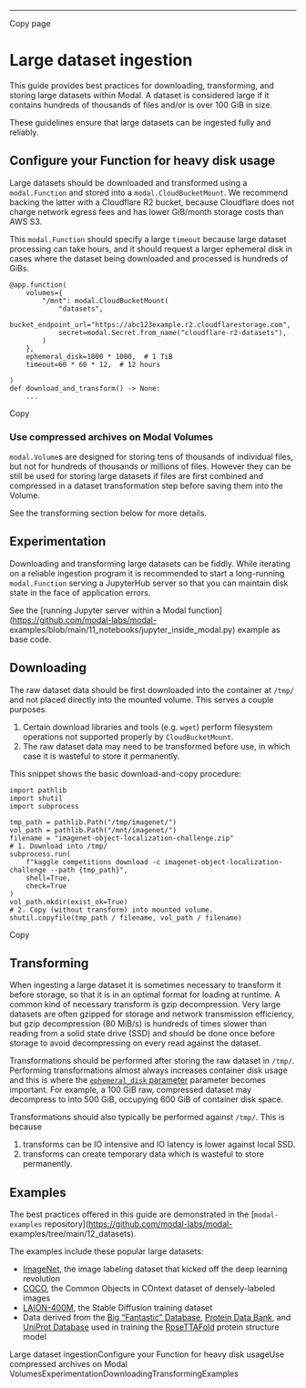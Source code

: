 * * *

Copy page

# Large dataset ingestion

This guide provides best practices for downloading, transforming, and storing
large datasets within Modal. A dataset is considered large if it contains
hundreds of thousands of files and/or is over 100 GiB in size.

These guidelines ensure that large datasets can be ingested fully and
reliably.

## Configure your Function for heavy disk usage

Large datasets should be downloaded and transformed using a `modal.Function`
and stored into a `modal.CloudBucketMount`. We recommend backing the latter
with a Cloudflare R2 bucket, because Cloudflare does not charge network egress
fees and has lower GiB/month storage costs than AWS S3.

This `modal.Function` should specify a large `timeout` because large dataset
processing can take hours, and it should request a larger ephemeral disk in
cases where the dataset being downloaded and processed is hundreds of GiBs.

    @app.function(
        volumes={
            "/mnt": modal.CloudBucketMount(
                "datasets",
                bucket_endpoint_url="https://abc123example.r2.cloudflarestorage.com",
                secret=modal.Secret.from_name("cloudflare-r2-datasets"),
            )
        },
        ephemeral_disk=1000 * 1000,  # 1 TiB
        timeout=60 * 60 * 12,  # 12 hours

    )
    def download_and_transform() -> None:
        ...

Copy

### Use compressed archives on Modal Volumes

`modal.Volume`s are designed for storing tens of thousands of individual
files, but not for hundreds of thousands or millions of files. However they
can be still be used for storing large datasets if files are first combined
and compressed in a dataset transformation step before saving them into the
Volume.

See the transforming section below for more details.

## Experimentation

Downloading and transforming large datasets can be fiddly. While iterating on
a reliable ingestion program it is recommended to start a long-running
`modal.Function` serving a JupyterHub server so that you can maintain disk
state in the face of application errors.

See the [running Jupyter server within a Modal
function](https://github.com/modal-labs/modal-
examples/blob/main/11_notebooks/jupyter_inside_modal.py) example as base code.

## Downloading

The raw dataset data should be first downloaded into the container at `/tmp/`
and not placed directly into the mounted volume. This serves a couple
purposes.

  1. Certain download libraries and tools (e.g. `wget`) perform filesystem operations not supported properly by `CloudBucketMount`.
  2. The raw dataset data may need to be transformed before use, in which case it is wasteful to store it permanently.

This snippet shows the basic download-and-copy procedure:

    import pathlib
    import shutil
    import subprocess

    tmp_path = pathlib.Path("/tmp/imagenet/")
    vol_path = pathlib.Path("/mnt/imagenet/")
    filename = "imagenet-object-localization-challenge.zip"
    # 1. Download into /tmp/
    subprocess.run(
        f"kaggle competitions download -c imagenet-object-localization-challenge --path {tmp_path}",
        shell=True,
        check=True
    )
    vol_path.mkdir(exist_ok=True)
    # 2. Copy (without transform) into mounted volume.
    shutil.copyfile(tmp_path / filename, vol_path / filename)

Copy

## Transforming

When ingesting a large dataset it is sometimes necessary to transform it
before storage, so that it is in an optimal format for loading at runtime. A
common kind of necessary transform is gzip decompression. Very large datasets
are often gzipped for storage and network transmission efficiency, but gzip
decompression (80 MiB/s) is hundreds of times slower than reading from a solid
state drive (SSD) and should be done once before storage to avoid
decompressing on every read against the dataset.

Transformations should be performed after storing the raw dataset in `/tmp/`.
Performing transformations almost always increases container disk usage and
this is where the [`ephemeral_disk`
parameter](/docs/reference/modal.App#function) parameter becomes important.
For example, a 100 GiB raw, compressed dataset may decompress to into 500 GiB,
occupying 600 GiB of container disk space.

Transformations should also typically be performed against `/tmp/`. This is
because

  1. transforms can be IO intensive and IO latency is lower against local SSD.
  2. transforms can create temporary data which is wasteful to store permanently.

## Examples

The best practices offered in this guide are demonstrated in the [`modal-
examples` repository](https://github.com/modal-labs/modal-
examples/tree/main/12_datasets).

The examples include these popular large datasets:

  * [ImageNet](https://www.image-net.org/), the image labeling dataset that kicked off the deep learning revolution
  * [COCO](https://cocodataset.org/#download), the Common Objects in COntext dataset of densely-labeled images
  * [LAION-400M](https://laion.ai/blog/laion-400-open-dataset/), the Stable Diffusion training dataset
  * Data derived from the [Big “Fantastic” Database](https://bfd.mmseqs.com/), [Protein Data Bank](https://www.wwpdb.org/), and [UniProt Database](https://www.uniprot.org/) used in training the [RoseTTAFold](https://github.com/RosettaCommons/RoseTTAFold) protein structure model

Large dataset ingestionConfigure your Function for heavy disk usageUse
compressed archives on Modal
VolumesExperimentationDownloadingTransformingExamples
